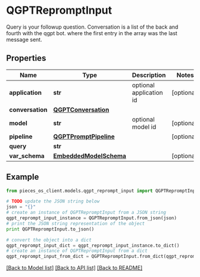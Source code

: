 # QGPTRepromptInput

Query is your followup question.  Conversation is a list of the back and fourth with the qgpt bot. where the first entry in the array was the last message sent.

## Properties
Name | Type | Description | Notes
------------ | ------------- | ------------- | -------------
**application** | **str** | optional application id | [optional] 
**conversation** | [**QGPTConversation**](QGPTConversation.md) |  | 
**model** | **str** | optional model id | [optional] 
**pipeline** | [**QGPTPromptPipeline**](QGPTPromptPipeline.md) |  | [optional] 
**query** | **str** |  | 
**var_schema** | [**EmbeddedModelSchema**](EmbeddedModelSchema.md) |  | [optional] 

## Example

```python
from pieces_os_client.models.qgpt_reprompt_input import QGPTRepromptInput

# TODO update the JSON string below
json = "{}"
# create an instance of QGPTRepromptInput from a JSON string
qgpt_reprompt_input_instance = QGPTRepromptInput.from_json(json)
# print the JSON string representation of the object
print QGPTRepromptInput.to_json()

# convert the object into a dict
qgpt_reprompt_input_dict = qgpt_reprompt_input_instance.to_dict()
# create an instance of QGPTRepromptInput from a dict
qgpt_reprompt_input_from_dict = QGPTRepromptInput.from_dict(qgpt_reprompt_input_dict)
```
[[Back to Model list]](../README.md#documentation-for-models) [[Back to API list]](../README.md#documentation-for-api-endpoints) [[Back to README]](../README.md)



